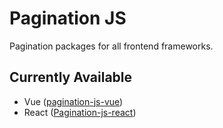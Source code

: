 # Pagination JS

Pagination packages for all frontend frameworks.

## Currently Available

- Vue ([pagination-js-vue](https://www.npmjs.com/package/@saurssaurav/pagination-js-vue))
- React ([Pagination-js-react](https://www.npmjs.com/package/@saurssaurav/pagination-js-react))
